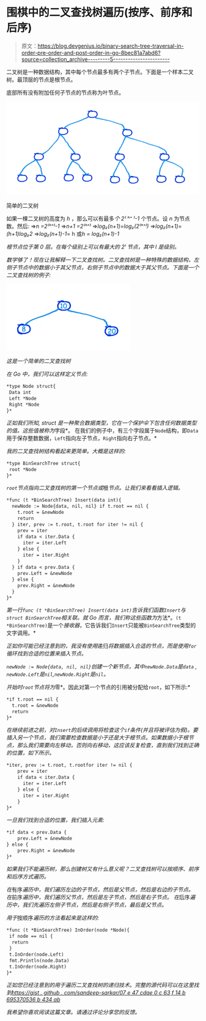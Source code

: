 # 围棋中的二叉查找树遍历(按序、前序和后序)

> 原文：<https://blog.devgenius.io/binary-search-tree-traversal-in-order-pre-order-and-post-order-in-go-8bec81a7abd6?source=collection_archive---------5----------------------->

二叉树是一种数据结构，其中每个节点最多有两个子节点。下面是一个样本二叉树。最顶层的节点是根节点。

底部所有没有附加任何子节点的节点称为叶节点。

![](img/191a9a9d91be37d2d4da5f7dc35d3d13.png)

简单的二叉树

如果一棵二叉树的高度为 *h* ，那么可以有最多*个 2⁽ ʰ⁺ ⁾-1* 个节点。设 *n* 为节点数。然后:
=>*n =2⁽ʰ⁺⁾-1*
=>*n+1 =2⁽ʰ⁺⁾*
=>*log₂(n+1)=log₂(2⁽ʰ⁺⁾)*
=>*log₂(n+1)*=*(h+1)log₂2*
=>*log₂(n+1)-1*= h 或*h = log₂(n+1)-1*

*根节点位于第 0 层。在每个级别上可以有最大的 *2ˡ* 节点，其中 *l* 是级别。*

*数学够了！现在让我解释一下二叉查找树。二叉查找树是一种特殊的数据结构，左侧子节点中的数据小于其父节点，右侧子节点中的数据大于其父节点。下面是一个二叉查找树的例子:*

*![](img/2c270273a2cff7cf4fe7a7e7c388eedf.png)*

*这是一个简单的二叉查找树*

*在 Go 中，我们可以这样定义节点:*

```
*type Node struct{
 Data int
 Left *Node
 Right *Node
}*
```

*正如我们所知, *struct* 是一种聚合数据类型，它在一个保护伞下包含任何数据类型的值。这些值被称为*字段*。
在我们的例子中，有三个字段属于`Node`结构，即`Data`用于保存整数数据，`Left`指向左子节点，`Right`指向右子节点。*

*我的二叉查找树结构看起来更简单。大概是这样的:*

```
*type BinSearchTree struct{
 root *Node
}*
```

*`root`节点指向二叉查找树的第一个节点或*根*节点。让我们来看看插入逻辑。*

```
*func (t *BinSearchTree) Insert(data int){
  newNode := Node{data, nil, nil} if t.root == nil {
    t.root = &newNode
    return
  } iter, prev := t.root, t.root for iter != nil {
    prev = iter
    if data < iter.Data {
      iter = iter.Left
    } else {
      iter = iter.Right
    }
  } if data < prev.Data {
    prev.Left = &newNode
  } else {
    prev.Right = &newNode
  }
}*
```

*第一行`func (t *BinSearchTree) Insert(data int)`告诉我们函数`Insert`与`struct BinSearchTree`相关联。就 Go 而言，我们称这些函数为*方法*。`(t *BinSearchTree)`是一个*接收器*，它告诉我们`Insert`只能被`BinSearchTree`类型的文字调用。*

*正如你可能已经注意到的，我没有使用*递归*将数据插入合适的节点，而是使用`for`循环找到合适的位置来插入节点。*

*`newNode := Node{data, nil, nil}`创建一个新节点，其中`newNode.Data`是`data` , `newNode.Left`是`nil`,`newNode.Right`是`nil`。*

*开始时`root`节点将为*零*。因此对第一个节点的引用被分配给`root`，如下所示:*

```
*if t.root == nil {
  t.root = &newNode
  return
}*
```

*在继续前进之前，对`Insert`的后续调用将检查这个`if`条件(并且将被评估为假)。要插入另一个节点，我们需要检查数据是小于还是大于根节点。如果数据小于根节点，那么我们需要向左移动，否则向右移动，这应该反复检查，直到我们找到正确的位置，如下所示。*

```
*iter, prev := t.root, t.rootfor iter != nil {
    prev = iter
    if data < iter.Data {
      iter = iter.Left
    } else {
      iter = iter.Right
    }
}*
```

*一旦我们找到合适的位置，我们插入元素:*

```
*if data < prev.Data {
    prev.Left = &newNode
} else {
    prev.Right = &newNode
}*
```

*如果我们不能遍历树，那么创建树又有什么意义呢？二叉查找树可以按顺序、前序和后序方式遍历。*

*在*有序*遍历中，我们遍历左边的子节点，然后是父节点，然后是右边的子节点。
在*前序*遍历中，我们遍历父节点，然后是左子节点，然后是右子节点。
在*后序*遍历中，我们先遍历左侧子节点，然后是右侧子节点，最后是父节点。*

*用于*按顺序*遍历的方法看起来是这样的:*

```
*func (t *BinSearchTree) InOrder(node *Node){
 if node == nil {
  return
 }
 t.InOrder(node.Left)
 fmt.Println(node.Data)
 t.InOrder(node.Right)
}*
```

*正如您已经注意到的用于遍历二叉查找树的递归技术。完整的源代码可以在这里找到[https://gist . github . com/sandeep-sarkar/07 e 47 cdae 0 c 63 f 14 b 695370536 b 434 ab](https://gist.github.com/sandeep-sarkar/07e47cdae0c63f14b695370536b434ab)*

*我希望你喜欢阅读这篇文章。请通过评论分享您的反馈。*